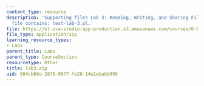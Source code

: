 ```yaml
---
content_type: resource
description: 'Supporting files Lab 3: Reading, Writing, and Sharing Files. The ZIP
  file contains: test-lab-3.pl.'
file: https://ol-ocw-studio-app-production.s3.amazonaws.com/courses/6-824-distributed-computer-systems-engineering-spring-2006/984cb68e28709677fe2014e1ebabb999_lab3.zip
file_type: application/zip
learning_resource_types:
- Labs
parent_title: Labs
parent_type: CourseSection
resourcetype: Other
title: lab3.zip
uid: 984cb68e-2870-9677-fe20-14e1ebabb999
---
```

